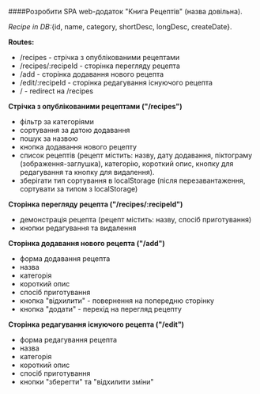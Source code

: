 ####Розробити SPA web-додаток "Книга Рецептів" (назва довільна).

_Recipe in DB:_{id, name, category, shortDesc, longDesc, createDate}.

**Routes:** 
- /recipes - стрічка з опублікованими рецептами
- /recipes/:recipeId - сторінка перегляду рецепта
- /add - сторінка додавання нового рецепта
- /edit/:recipeId - сторінка редагування існуючого рецепта
- / - redirect на /recipes

**Cтрічка з опублікованими рецептами ("/recipes")**
- фільтр за категоріями
- сортування за датою додавання
- пошук за назвою
- кнопка додавання нового рецепту
- список рецептів (рецепт містить: назву, дату додавання, піктограму (зображення-заглушка), категорію, короткий опис, кнопку для редагування та кнопку для видалення).
- зберігати тип сортування в localStorage (після перезавантаження, сортувати за типом з localStorage)

**Сторінка перегляду рецепта ("/recipes/:recipeId")**

- демонстрація рецепта (рецепт містить: назву, спосіб приготування)
- кнопки редагування та видалення

**Сторінка додавання нового рецепта ("/add")**
- форма додавання рецепта
- назва
- категорія
- короткий опис
- спосіб приготування
- кнопка "відхилити" - повернення на попередню сторінку
- кнопка "додати" - перехід на перегляд рецепту

**Сторінка редагування існуючого рецепта ("/edit")**
- форма редагування рецепта
- назва
- категорія
- короткий опис
- спосіб приготування
- кнопки "зберегти" та "відхилити зміни"